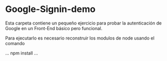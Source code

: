 # Google-Signin-demo

Esta carpeta contiene un pequeño ejercicio para probar la autenticación de Google en un Front-End básico pero funcional.

Para ejecutarlo es necesario reconstruir los modulos de node usando el comando

...
npm install
...